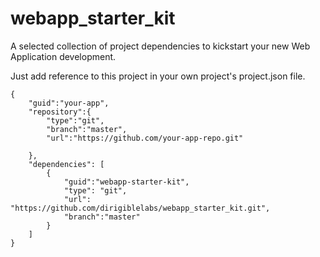 # webapp_starter_kit
A selected collection of project dependencies to kickstart your new Web Application development.

Just add reference to this project in your own project's project.json file.

```
{
    "guid":"your-app",
    "repository":{
        "type":"git",
        "branch":"master",
        "url":"https://github.com/your-app-repo.git"
        
    },
    "dependencies": [
        {
            "guid":"webapp-starter-kit",
            "type": "git",
            "url": "https://github.com/dirigiblelabs/webapp_starter_kit.git",
            "branch":"master"
    	}
    ]
}
```
